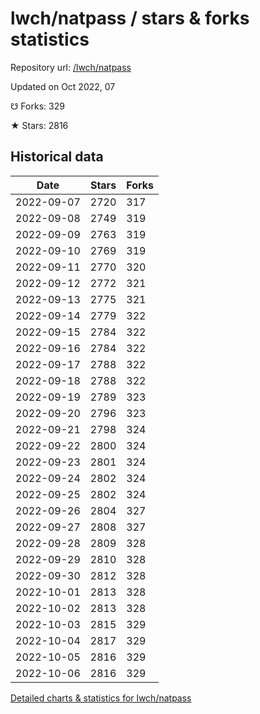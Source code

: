 # lwch/natpass / stars & forks statistics

Repository url: [/lwch/natpass](https://github.com/lwch/natpass)

Updated on Oct 2022, 07

☋ Forks: 329

★ Stars: 2816

## Historical data
| Date | Stars | Forks |
|------|-------|-------|
| 2022-09-07 | 2720 | 317 | 
| 2022-09-08 | 2749 | 319 | 
| 2022-09-09 | 2763 | 319 | 
| 2022-09-10 | 2769 | 319 | 
| 2022-09-11 | 2770 | 320 | 
| 2022-09-12 | 2772 | 321 | 
| 2022-09-13 | 2775 | 321 | 
| 2022-09-14 | 2779 | 322 | 
| 2022-09-15 | 2784 | 322 | 
| 2022-09-16 | 2784 | 322 | 
| 2022-09-17 | 2788 | 322 | 
| 2022-09-18 | 2788 | 322 | 
| 2022-09-19 | 2789 | 323 | 
| 2022-09-20 | 2796 | 323 | 
| 2022-09-21 | 2798 | 324 | 
| 2022-09-22 | 2800 | 324 | 
| 2022-09-23 | 2801 | 324 | 
| 2022-09-24 | 2802 | 324 | 
| 2022-09-25 | 2802 | 324 | 
| 2022-09-26 | 2804 | 327 | 
| 2022-09-27 | 2808 | 327 | 
| 2022-09-28 | 2809 | 328 | 
| 2022-09-29 | 2810 | 328 | 
| 2022-09-30 | 2812 | 328 | 
| 2022-10-01 | 2813 | 328 | 
| 2022-10-02 | 2813 | 328 | 
| 2022-10-03 | 2815 | 329 | 
| 2022-10-04 | 2817 | 329 | 
| 2022-10-05 | 2816 | 329 | 
| 2022-10-06 | 2816 | 329 | 


[Detailed charts & statistics for lwch/natpass](https://reviewgithub.com/rep/lwch/natpass)
